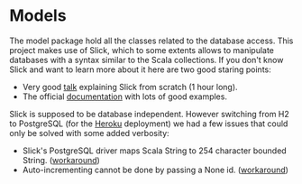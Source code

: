 Models
======
The model package hold all the classes related to the database access. This project makes use of Slick, which to some extents allows to manipulate databases with a syntax similar to the Scala collections. If you don't know Slick and want to learn more about it here are two good staring points:
- Very good [talk][1] explaining Slick from scratch (1 hour long).
- The official [documentation][2] with lots of good examples.

Slick is supposed to be database independent. However switching from H2 to PostgreSQL (for the [Heroku][3] deployment) we had a few issues that could only be solved with some added verbosity:
- Slick's PostgreSQL driver maps Scala String to 254 character bounded String. ([workaround][4])
- Auto-incrementing cannot be done by passing a None id. ([workaround][5])

[1]: https://www.youtube.com/watch?v=mJ_mnEwZMR0
[2]: http://slick.typesafe.com/doc/1.0.1/gettingstarted.html
[3]: https://www.heroku.com/
[4]: https://groups.google.com/forum/#!topic/scalaquery/6OgrKS8PrKE
[5]: http://stackoverflow.com/questions/13199198/using-auto-incrementing-fields-with-postgresql-and-slick
